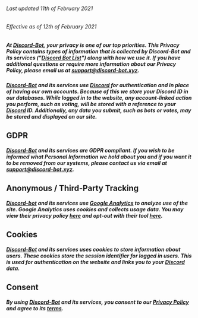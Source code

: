 ###### Last updated 11th of February 2021
###### Effective as of 12th of February 2021

##### At [Discord-Bot](https://discord-bot.xyz), your privacy is one of our top priorities. This Privacy Policy contains types of information that is collected by Discord-Bot and its services ("[Discord Bot List](https://discord-bot.xyz)") along with how we use it. If you have additional questions or require more information about our Privacy Policy, please email us at [support@discord-bot.xyz](mailto:support@discord-bot.xyz).

##### [Discord-Bot](https://discord-bot.xyz) and its services use [Discord](https://discordapp.com/) for authentication and in place of having our own accounts. Because of this we store your Discord ID in our databases. While logged in to the website, any account-linked action you perform, such as voting, will be stored with a reference to your [Discord](https://discordapp.com/) ID. Additionally, any data you submit, such as bots or votes, may be stored and displayed on our site.

## GDPR
##### [Discord-Bot](https://discord-bot.xyz) and its services are GDPR compliant. If you wish to be informed what Personal Information we hold about you and if you want it to be removed from our systems, please contact us via email at support@discord-bot.xyz.

## Anonymous / Third-Party Tracking
##### [Discord-bot](https://discord-bot.xyz) and its services use [Google Analytics](https://analytics.google.com/analytics/web/) to analyze use of the site. Google Analytics uses cookies and collects usage data. You may view their privacy policy [here](https://www.google.com/intl/en/policies/privacy/) and opt-out with their tool [here](https://tools.google.com/dlpage/gaoptout?hl=en).

## Cookies
##### [Discord-Bot](https://discord-bot.xyz) and its services uses cookies to store information about users. These cookies store the session identifier for logged in users. This is used for authentication on the website and links you to your [Discord](https://discord.com) data.

## Consent
##### By using [Discord-Bot](https://discord-bot.xyz) and its services, you consent to our [Privacy Policy](https://discord-bot.xyz/policy) and agree to its [terms](https;//discord-bot.xyz/terms).

